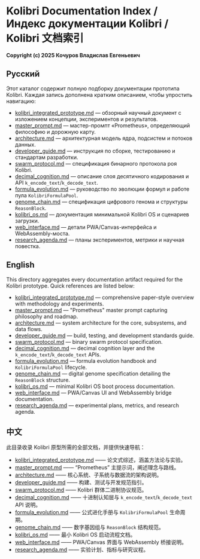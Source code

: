 # Kolibri Documentation Index / Индекс документации Kolibri / Kolibri 文档索引

**Copyright (c) 2025 Кочуров Владислав Евгеньевич**

## Русский

Этот каталог содержит полную подборку документации прототипа Kolibri. Каждая запись дополнена кратким описанием, чтобы упростить навигацию:

- [kolibri_integrated_prototype.md](kolibri_integrated_prototype.md) — обзорный научный документ с изложением концепции, экспериментов и результатов.
- [master_prompt.md](master_prompt.md) — мастер-промпт «Prometheus», определяющий философию и дорожную карту.
- [architecture.md](architecture.md) — архитектурная модель ядра, подсистем и потоков данных.
- [developer_guide.md](developer_guide.md) — инструкция по сборке, тестированию и стандартам разработки.
- [swarm_protocol.md](swarm_protocol.md) — спецификация бинарного протокола роя Kolibri.
- [decimal_cognition.md](decimal_cognition.md) — описание слоя десятичного кодирования и API `k_encode_text`/`k_decode_text`.
- [formula_evolution.md](formula_evolution.md) — руководство по эволюции формул и работе пула `KolibriFormulaPool`.
- [genome_chain.md](genome_chain.md) — спецификация цифрового генома и структуры `ReasonBlock`.
- [kolibri_os.md](kolibri_os.md) — документация минимальной Kolibri OS и сценариев загрузки.
- [web_interface.md](web_interface.md) — детали PWA/Canvas-интерфейса и WebAssembly-моста.
- [research_agenda.md](research_agenda.md) — планы экспериментов, метрики и научная повестка.

## English

This directory aggregates every documentation artifact required for the Kolibri prototype. Quick references are listed below:

- [kolibri_integrated_prototype.md](kolibri_integrated_prototype.md) — comprehensive paper-style overview with methodology and experiments.
- [master_prompt.md](master_prompt.md) — "Prometheus" master prompt capturing philosophy and roadmap.
- [architecture.md](architecture.md) — system architecture for the core, subsystems, and data flows.
- [developer_guide.md](developer_guide.md) — build, testing, and development standards guide.
- [swarm_protocol.md](swarm_protocol.md) — binary swarm protocol specification.
- [decimal_cognition.md](decimal_cognition.md) — decimal cognition layer and the `k_encode_text`/`k_decode_text` APIs.
- [formula_evolution.md](formula_evolution.md) — formula evolution handbook and `KolibriFormulaPool` lifecycle.
- [genome_chain.md](genome_chain.md) — digital genome specification detailing the `ReasonBlock` structure.
- [kolibri_os.md](kolibri_os.md) — minimal Kolibri OS boot process documentation.
- [web_interface.md](web_interface.md) — PWA/Canvas UI and WebAssembly bridge documentation.
- [research_agenda.md](research_agenda.md) — experimental plans, metrics, and research agenda.

## 中文

此目录收录 Kolibri 原型所需的全部文档，并提供快速导航：

- [kolibri_integrated_prototype.md](kolibri_integrated_prototype.md) —— 论文式综述，涵盖方法论与实验。
- [master_prompt.md](master_prompt.md) —— “Prometheus” 主提示词，阐述理念与路线。
- [architecture.md](architecture.md) —— 核心系统、子系统与数据流的架构说明。
- [developer_guide.md](developer_guide.md) —— 构建、测试与开发规范指引。
- [swarm_protocol.md](swarm_protocol.md) —— Kolibri 群体二进制协议规范。
- [decimal_cognition.md](decimal_cognition.md) —— 十进制认知层与 `k_encode_text`/`k_decode_text` API 说明。
- [formula_evolution.md](formula_evolution.md) —— 公式进化手册与 `KolibriFormulaPool` 生命周期。
- [genome_chain.md](genome_chain.md) —— 数字基因组与 `ReasonBlock` 结构规范。
- [kolibri_os.md](kolibri_os.md) —— 最小 Kolibri OS 启动流程文档。
- [web_interface.md](web_interface.md) —— PWA/Canvas 界面与 WebAssembly 桥接说明。
- [research_agenda.md](research_agenda.md) —— 实验计划、指标与研究议程。

